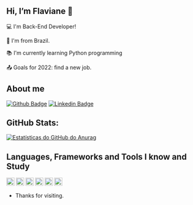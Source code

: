 ## Hi, I’m Flaviane 👋

:computer: I'm Back-End Developer!

:house_with_garden: I'm from Brazil.

:books: I'm currently learning Python programming

:outbox_tray: Goals for 2022: find a new job.

## About me

[![Github Badge](https://img.shields.io/badge/-Github-000?style=flat-square&logo=Github&logoColor=white&link=https://github/fl0101)](https://github/fl0101)
[![Linkedin Badge](https://img.shields.io/badge/-LinkedIn-blue?style=flat-square&logo=Linkedin&logoColor=white&link=https://www.linkedin.com/in/flaviane-nascimento-69375816a)](https://www.linkedin.com/in/flaviane-nascimento-69375816a)

## GitHub Stats:

[![Estatísticas do GitHub do Anurag](https://github-readme-stats.vercel.app/api?username=fl0101&count_private=true)](https://github.com/fl0101/github-readme-stats)

## Languages, Frameworks and Tools I know and Study

<code><img height="21" src="https://img.shields.io/badge/Python-FFD43B?style=for-the-badge&logo=python&logoColor=blue"></code>
<code><img height="21" src="https://img.shields.io/badge/PyCharm-000000.svg?&style=for-the-badge&logo=PyCharm&logoColor=white"></code>
<code><img height="21" src="https://img.shields.io/badge/Wordpress-21759B?style=for-the-badge&logo=wordpress&logoColor=white"></code>
<code><img height="21" src="https://img.shields.io/badge/VIM-%2311AB00.svg?&style=for-the-badge&logo=vim&logoColor=white"></code>
<code><img height="21" src="https://img.shields.io/badge/Ubuntu-E95420?style=for-the-badge&logo=ubuntu&logoColor=white"></code>
<code><img height="21" src="https://img.shields.io/badge/GIT-E44C30?style=for-the-badge&logo=git&logoColor=white"></code>

- Thanks for visiting.
